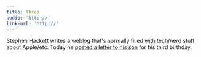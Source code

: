 ```yaml
---
title: Three
audio: 'http://'
link-url: 'http://'
---
```

<p>Stephen Hackett writes a weblog that's normally filled with tech/nerd stuff about Apple/etc. Today he <a href="http://512pixels.net/three/">posted a letter to his son</a> for his third birthday.</p>
